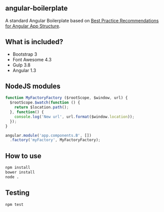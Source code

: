 ## angular-boilerplate
A standard Angular Boilerplate based on [Best Practice Recommendations for Angular App Structure](https://docs.google.com/document/d/1XXMvReO8-Awi1EZXAXS4PzDzdNvV6pGcuaF4Q9821Es/pub).

## What is included?
- Bootstrap 3
- Font Awesome 4.3
- Gulp 3.8
- Angular 1.3

## NodeJS modules
```js
function MyFactoryFactory ($rootScope, $window, url) {
  $rootScope.$watch(function () {
    return $location.path();
  }, function() {
    console.log('New url', url.format($window.location));
  });
}

angular.module('app.components.B', [])
  .factory('myFactory', MyFactoryFactory);
```

## How to use
```sh
npm install
bower install
node .
```

## Testing
```sh
npm test
```
